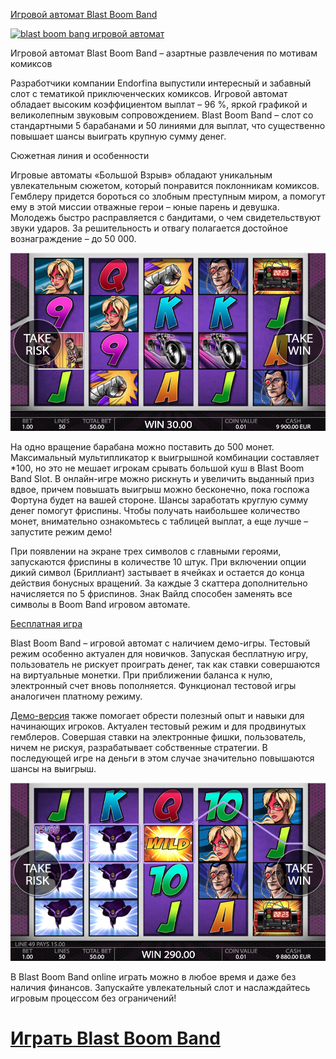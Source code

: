 [Игровой автомат Blast Boom Band](https://eurogame.online/game-demo/blast-boom-bang?utm_source=p1&utm_medium=web&utm_campaign=github&utm_term=blast-boom-bang&utm_content=link-top)

[![blast boom bang игровой автомат](https://media0.giphy.com/media/8fpj3IwNHyhlPeviW2/giphy.gif)](https://eurogame.online/game-demo/blast-boom-bang?utm_source=p1&utm_medium=web&utm_campaign=github&utm_term=blast-boom-bang&utm_content=gif-top)

Игровой автомат Blast Boom Band – азартные развлечения по мотивам комиксов

Разработчики компании Endorfina выпустили интересный и забавный слот с тематикой приключенческих комиксов. Игровой автомат обладает высоким коэффициентом выплат – 96 %, яркой графикой и великолепным звуковым сопровождением. Blast Boom Band – слот со стандартными 5 барабанами и 50 линиями для выплат, что существенно повышает шансы выиграть крупную сумму денег.

Сюжетная линия и особенности

Игровые автоматы «Большой Взрыв» обладают уникальным увлекательным сюжетом, который понравится поклонникам комиксов. Гемблеру придется бороться со злобным преступным миром, а помогут ему в этой миссии отважные герои – юные парень и девушка. Молодежь быстро расправляется с бандитами, о чем свидетельствуют звуки ударов. За решительность и отвагу полагается достойное вознаграждение – до 50 000.

[![play blast boom bang](https://raw.githubusercontent.com/7-game/blast-boom-bang/main/blast-boom-bang5.png)](https://eurogame.online/game-demo/blast-boom-bang?utm_source=p1&utm_medium=web&utm_campaign=github&utm_term=blast-boom-bang&utm_content=image-middle)


На одно вращение барабана можно поставить до 500 монет. Максимальный мультипликатор к выигрышной комбинации составляет *100, но это не мешает игрокам срывать большой куш в Blast Boom Band Slot. В онлайн-игре можно рискнуть и увеличить выданный приз вдвое, причем повышать выигрыш можно бесконечно, пока госпожа Фортуна будет на вашей стороне. Шансы заработать круглую сумму денег помогут фриспины. Чтобы получать наибольшее количество монет, внимательно ознакомьтесь с таблицей выплат, а еще лучше – запустите режим демо!

При появлении на экране трех символов с главными героями, запускаются фриспины в количестве 10 штук. При включении опции дикий символ (Бриллиант) застывает в ячейках и остается до конца действия бонусных вращений. За каждые 3 скаттера дополнительно начисляется по 5 фриспинов. Знак Вайлд способен заменять все символы в Boom Band игровом автомате. 

[Бесплатная игра](https://eurogame.online/game-demo/blast-boom-bang?utm_source=p1&utm_medium=web&utm_campaign=github&utm_term=blast-boom-bang&utm_content=link-free-game)

Blast Boom Band – игровой автомат с наличием демо-игры. Тестовый режим особенно актуален для новичков. Запуская бесплатную игру, пользователь не рискует проиграть денег, так как ставки совершаются на виртуальные монетки. При приближении баланса к нулю, электронный счет вновь пополняется. Функционал тестовой игры аналогичен платному режиму.

[Демо-версия](https://eurogame.online/game-demo/blast-boom-bang?utm_source=p1&utm_medium=web&utm_campaign=github&utm_term=blast-boom-bang&utm_content=link-demo-game) также помогает обрести полезный опыт и навыки для начинающих игроков. Актуален тестовый режим и для продвинутых гемблеров. Совершая ставки на электронные фишки, пользователь, ничем не рискуя, разрабатывает собственные стратегии. В последующей игре на деньги в этом случае значительно повышаются шансы на выигрыш.

[![игра бум онлайн](https://raw.githubusercontent.com/7-game/blast-boom-bang/main/blast-boom-bang7.png)](https://eurogame.online/game-demo/blast-boom-bang?utm_source=p1&utm_medium=web&utm_campaign=github&utm_term=blast-boom-bang&utm_content=image-bottom)

В Blast Boom Band online играть можно в любое время и даже без наличия финансов. Запускайте увлекательный слот и наслаждайтесь игровым процессом без ограничений!

# [Играть Blast Boom Band](https://eurogame.online/game-demo/blast-boom-bang?utm_source=p1&utm_medium=web&utm_campaign=github&utm_term=blast-boom-bang&utm_content=link-bottom-play)

